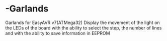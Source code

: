 # -Garlands
 Garlands for EasyAVR v7(ATMega32)
Display the movement of the light on the LEDs of the board with the ability to select the step, the number of lines and with the ability to save information in EEPROM
